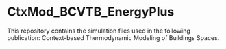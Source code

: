 # CtxMod_BCVTB_EnergyPlus
This repository contains the simulation files used in the following publication:  Context-based Thermodynamic Modeling of Buildings Spaces.

